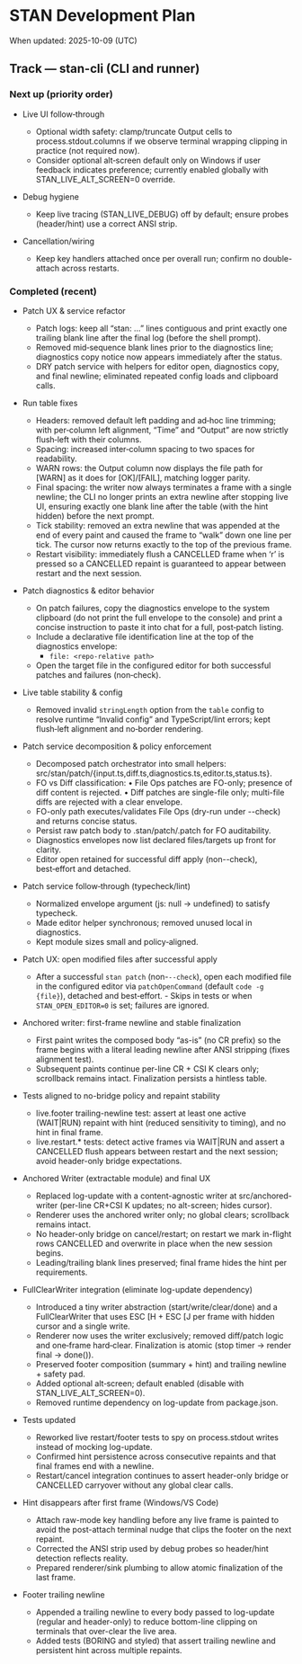 # STAN Development Plan

When updated: 2025-10-09 (UTC)

## Track — stan-cli (CLI and runner)

### Next up (priority order)

- Live UI follow‑through
  - Optional width safety: clamp/truncate Output cells to process.stdout.columns if we observe terminal wrapping clipping in practice (not required now).
  - Consider optional alt‑screen default only on Windows if user feedback indicates preference; currently enabled globally with STAN_LIVE_ALT_SCREEN=0 override.

- Debug hygiene
  - Keep live tracing (STAN_LIVE_DEBUG) off by default; ensure probes (header/hint) use a correct ANSI strip.

- Cancellation/wiring
  - Keep key handlers attached once per overall run; confirm no double-attach across restarts.

### Completed (recent)

- Patch UX & service refactor
  - Patch logs: keep all “stan: …” lines contiguous and print exactly one trailing blank line after the final log (before the shell prompt).
  - Removed mid‑sequence blank lines prior to the diagnostics line; diagnostics copy notice now appears immediately after the status.
  - DRY patch service with helpers for editor open, diagnostics copy, and final newline; eliminated repeated config loads and clipboard calls.

- Run table fixes
  - Headers: removed default left padding and ad‑hoc line trimming; with per‑column left alignment, “Time” and “Output” are now strictly flush‑left with their columns.
  - Spacing: increased inter‑column spacing to two spaces for readability.
  - WARN rows: the Output column now displays the file path for [WARN] as it does for [OK]/[FAIL], matching logger parity.
  - Final spacing: the writer now always terminates a frame with a single newline; the CLI no longer prints an extra newline after stopping live UI, ensuring exactly one blank line after the table (with the hint hidden) before the next prompt.
  - Tick stability: removed an extra newline that was appended at the end of every paint and caused the frame to “walk” down one line per tick. The cursor now returns exactly to the top of the previous frame.
  - Restart visibility: immediately flush a CANCELLED frame when ‘r’ is pressed so a CANCELLED repaint is guaranteed to appear between restart and the next session.

- Patch diagnostics & editor behavior
  - On patch failures, copy the diagnostics envelope to the system clipboard (do not print the full envelope to the console) and print a concise instruction to paste it into chat for a full, post‑patch listing.
  - Include a declarative file identification line at the top of the diagnostics envelope:
    - `file: <repo‑relative path>`
  - Open the target file in the configured editor for both successful patches and failures (non‑check).

- Live table stability & config
  - Removed invalid `stringLength` option from the `table` config to resolve runtime “Invalid config” and TypeScript/lint errors; kept flush‑left alignment and no‑border rendering.

- Patch service decomposition & policy enforcement
  - Decomposed patch orchestrator into small helpers: src/stan/patch/{input.ts,diff.ts,diagnostics.ts,editor.ts,status.ts}.
  - FO vs Diff classification: • File Ops patches are FO-only; presence of diff content is rejected. • Diff patches are single-file only; multi-file diffs are rejected with a clear envelope.
  - FO-only path executes/validates File Ops (dry-run under --check) and returns concise status.
  - Persist raw patch body to .stan/patch/.patch for FO auditability.
  - Diagnostics envelopes now list declared files/targets up front for clarity.
  - Editor open retained for successful diff apply (non--check), best‑effort and detached.

- Patch service follow‑through (typecheck/lint)
  - Normalized envelope argument (js: null → undefined) to satisfy typecheck.
  - Made editor helper synchronous; removed unused local in diagnostics.
  - Kept module sizes small and policy‑aligned.

- Patch UX: open modified files after successful apply
  - After a successful `stan patch` (non-`--check`), open each modified file in the configured editor via `patchOpenCommand` (default `code -g {file}`), detached and best‑effort. - Skips in tests or when `STAN_OPEN_EDITOR=0` is set; failures are ignored.

- Anchored writer: first-frame newline and stable finalization
  - First paint writes the composed body “as-is” (no CR prefix) so the frame begins with a literal leading newline after ANSI stripping (fixes alignment test).
  - Subsequent paints continue per-line CR + CSI K clears only; scrollback remains intact. Finalization persists a hintless table.
- Tests aligned to no-bridge policy and repaint stability
  - live.footer trailing-newline test: assert at least one active (WAIT|RUN) repaint with hint (reduced sensitivity to timing), and no hint in final frame.
  - live.restart.\* tests: detect active frames via WAIT|RUN and assert a CANCELLED flush appears between restart and the next session; avoid header-only bridge expectations.

- Anchored Writer (extractable module) and final UX
  - Replaced log-update with a content-agnostic writer at src/anchored-writer (per-line CR+CSI K updates; no alt-screen; hides cursor).
  - Renderer uses the anchored writer only; no global clears; scrollback remains intact.
  - No header-only bridge on cancel/restart; on restart we mark in-flight rows CANCELLED and overwrite in place when the new session begins.
  - Leading/trailing blank lines preserved; final frame hides the hint per requirements.
- FullClearWriter integration (eliminate log-update dependency)
  - Introduced a tiny writer abstraction (start/write/clear/done) and a FullClearWriter that uses ESC [H + ESC [J per frame with hidden cursor and a single write.
  - Renderer now uses the writer exclusively; removed diff/patch logic and one‑frame hard‑clear. Finalization is atomic (stop timer → render final → done()).
  - Preserved footer composition (summary + hint) and trailing newline + safety pad.
  - Added optional alt‑screen; default enabled (disable with STAN_LIVE_ALT_SCREEN=0).
  - Removed runtime dependency on log-update from package.json.
- Tests updated
  - Reworked live restart/footer tests to spy on process.stdout writes instead of mocking log-update.
  - Confirmed hint persistence across consecutive repaints and that final frames end with a newline.
  - Restart/cancel integration continues to assert header-only bridge or CANCELLED carryover without any global clear calls.

- Hint disappears after first frame (Windows/VS Code)
  - Attach raw-mode key handling before any live frame is painted to avoid the post-attach terminal nudge that clips the footer on the next repaint.
  - Corrected the ANSI strip used by debug probes so header/hint detection reflects reality.
  - Prepared renderer/sink plumbing to allow atomic finalization of the last frame.

- Footer trailing newline
  - Appended a trailing newline to every body passed to log-update (regular and header-only) to reduce bottom-line clipping on terminals that over-clear the live area.
  - Added tests (BORING and styled) that assert trailing newline and persistent hint across multiple repaints.
